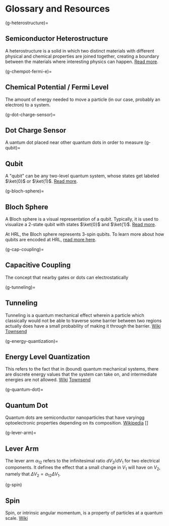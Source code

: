 # Glossary and Resources

(g-heterostructure)=
## Semiconductor Heterostructure
A heterostructure is a solid in which two distinct materials with different physical and chemical properties are joined together, creating a boundary between the materials where interesting physics can happen. [Read more](https://link.springer.com/article/10.1557/s43577-021-00147-8#Sec2).

(g-chempot-fermi-e)=
## Chemical Potential / Fermi Level
The amount of energy needed to move a particle (in our case, probably an electron) to a system.

(g-dot-charge-sensor)=
## Dot Charge Sensor
A 
uantum dot placed near other quantum dots in order to measure 
(g-qubit)=
## Qubit
A "qubit" can be any two-level quantum system, whose states get labeled $\ket{0}$ or $\ket{1}$. [Read more](https://en.wikipedia.org/wiki/Qubit).

(g-bloch-sphere)=
## Bloch Sphere
A Bloch sphere is a visual representation of a qubit. Typically, it is used to visualize a 2-state qubit with states $\ket{0}$ and $\ket{1}$. [Read more](https://en.wikipedia.org/wiki/Bloch_sphere).

At HRL, the Bloch sphere represents 3-spin qubits. To learn more about how qubits are encoded at HRL, [read more here](../PDFs/Bukard.pdf).

(g-cap-coupling)=
## Capacitive Coupling
The concept that nearby gates or dots can electrostatically

(g-tunneling)=
## Tunneling
Tunneling is a quantum mechanical effect wherein a particle which classically would not be able to traverse some barrier between two regions actually does have a small probability of making it through the barrier.
[Wiki](https://en.wikipedia.org/wiki/Quantum_tunnelling)
[Townsend](../PDFs/Townsend_textbook.pdf)

(g-energy-quantization)=
## Energy Level Quantization
This refers to the fact that in (bound) quantum mechanical systems, there are discrete energy values that the system can take on, and intermediate energies are not allowed.
[Wiki](https://en.wikipedia.org/wiki/Energy_level)
[Townsend](../PDFs/Townsend_textbook.pdf)

(g-quantum-dot)=
## Quantum Dot
Quantum dots are semiconductor nanoparticles that have varyingg optoelectronic properties depending on its composition. 
[Wikipedia](https://en.wikipedia.org/wiki/Quantum_dot)
[]

(g-lever-arm)=
## Lever Arm
The lever arm $\alpha_{12}$ refers to the infinitesimal ratio $dV_2/dV_1$ for two electrical components. It defines the effect that a small change in $V_1$ will have on $V_2$, namely that $\Delta V_2 = \alpha_{12}\Delta V_1$.

(g-spin)
## Spin
Spin, or intrinsic angular momentum, is a property of particles at a quantum scale.
[Wiki](https://en.wikipedia.org/wiki/Spin_(physics))



